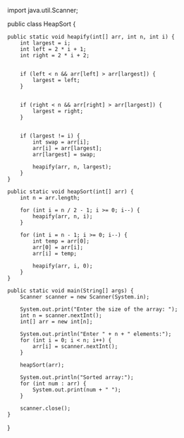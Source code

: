 import java.util.Scanner;

public class HeapSort {

    
    public static void heapify(int[] arr, int n, int i) {
        int largest = i; 
        int left = 2 * i + 1; 
        int right = 2 * i + 2; 

        
        if (left < n && arr[left] > arr[largest]) {
            largest = left;
        }

        
        if (right < n && arr[right] > arr[largest]) {
            largest = right;
        }

        
        if (largest != i) {
            int swap = arr[i];
            arr[i] = arr[largest];
            arr[largest] = swap;

            heapify(arr, n, largest);
        }
    }

    public static void heapSort(int[] arr) {
        int n = arr.length;

        for (int i = n / 2 - 1; i >= 0; i--) {
            heapify(arr, n, i);
        }

        for (int i = n - 1; i >= 0; i--) {            
            int temp = arr[0];
            arr[0] = arr[i];
            arr[i] = temp;

            heapify(arr, i, 0);
        }
    }

    public static void main(String[] args) {
        Scanner scanner = new Scanner(System.in);
        
        System.out.print("Enter the size of the array: ");
        int n = scanner.nextInt();
        int[] arr = new int[n];
        
        System.out.println("Enter " + n + " elements:");
        for (int i = 0; i < n; i++) {
            arr[i] = scanner.nextInt();
        }
        
        heapSort(arr);

        System.out.println("Sorted array:");
        for (int num : arr) {
            System.out.print(num + " ");
        }

        scanner.close();
    }
}